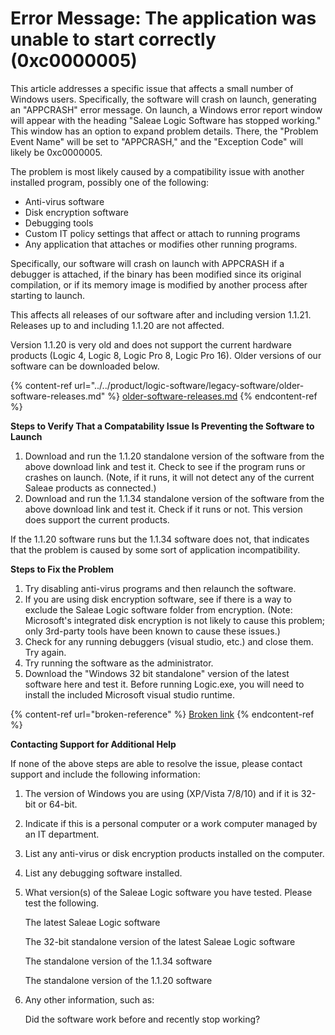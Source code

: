 # Error Message: The application was unable to start correctly (0xc0000005)

This article addresses a specific issue that affects a small number of Windows users. Specifically, the software will crash on launch, generating an "APPCRASH" error message. On launch, a Windows error report window will appear with the heading "Saleae Logic Software has stopped working." This window has an option to expand problem details. There, the "Problem Event Name" will be set to "APPCRASH," and the "Exception Code" will likely be 0xc0000005.

The problem is most likely caused by a compatibility issue with another installed program, possibly one of the following:

* Anti-virus software
* Disk encryption software
* Debugging tools
* Custom IT policy settings that affect or attach to running programs
* Any application that attaches or modifies other running programs.

Specifically, our software will crash on launch with APPCRASH if a debugger is attached, if the binary has been modified since its original compilation, or if its memory image is modified by another process after starting to launch.

This affects all releases of our software after and including version 1.1.21. Releases up to and including 1.1.20 are not affected.

Version 1.1.20 is very old and does not support the current hardware products (Logic 4, Logic 8, Logic Pro 8, Logic Pro 16). Older versions of our software can be downloaded below.

{% content-ref url="../../product/logic-software/legacy-software/older-software-releases.md" %}
[older-software-releases.md](../../product/logic-software/legacy-software/older-software-releases.md)
{% endcontent-ref %}

**Steps to Verify That a Compatability Issue Is Preventing the Software to Launch**

1. Download and run the 1.1.20 standalone version of the software from the above download link and test it. Check to see if the program runs or crashes on launch. (Note, if it runs, it will not detect any of the current Saleae products as connected.)
2. Download and run the 1.1.34 standalone version of the software from the above download link and test it. Check if it runs or not. This version does support the current products.

If the 1.1.20 software runs but the 1.1.34 software does not, that indicates that the problem is caused by some sort of application incompatibility.

**Steps to Fix the Problem**

1. Try disabling anti-virus programs and then relaunch the software.
2. If you are using disk encryption software, see if there is a way to exclude the Saleae Logic software folder from encryption. (Note: Microsoft's integrated disk encryption is not likely to cause this problem; only 3rd-party tools have been known to cause these issues.)
3. Check for any running debuggers (visual studio, etc.) and close them. Try again.
4. Try running the software as the administrator.
5. Download the "Windows 32 bit standalone" version of the latest software here and test it. Before running Logic.exe, you will need to install the included Microsoft visual studio runtime.

{% content-ref url="broken-reference" %}
[Broken link](broken-reference)
{% endcontent-ref %}

**Contacting Support for Additional Help**

If none of the above steps are able to resolve the issue, please contact support and include the following information:

1. The version of Windows you are using (XP/Vista 7/8/10) and if it is 32-bit or 64-bit.
2. Indicate if this is a personal computer or a work computer managed by an IT department.
3. List any anti-virus or disk encryption products installed on the computer.
4. List any debugging software installed.
5.  What version(s) of the Saleae Logic software you have tested. Please test the following.

    The latest Saleae Logic software

    The 32-bit standalone version of the latest Saleae Logic software

    The standalone version of the 1.1.34 software

    The standalone version of the 1.1.20 software
6.  Any other information, such as:

    Did the software work before and recently stop working?

